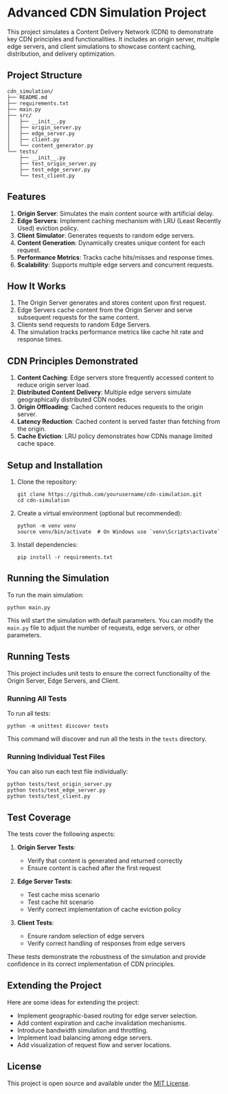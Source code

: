 # Advanced CDN Simulation Project

This project simulates a Content Delivery Network (CDN) to demonstrate key CDN principles and functionalities. It includes an origin server, multiple edge servers, and client simulations to showcase content caching, distribution, and delivery optimization.

## Project Structure

```
cdn_simulation/
├── README.md
├── requirements.txt
├── main.py
├── src/
│   ├── __init__.py
│   ├── origin_server.py
│   ├── edge_server.py
│   ├── client.py
│   └── content_generator.py
└── tests/
    ├── __init__.py
    ├── test_origin_server.py
    ├── test_edge_server.py
    └── test_client.py
```

## Features

1. **Origin Server**: Simulates the main content source with artificial delay.
2. **Edge Servers**: Implement caching mechanism with LRU (Least Recently Used) eviction policy.
3. **Client Simulator**: Generates requests to random edge servers.
4. **Content Generation**: Dynamically creates unique content for each request.
5. **Performance Metrics**: Tracks cache hits/misses and response times.
6. **Scalability**: Supports multiple edge servers and concurrent requests.

## How It Works

1. The Origin Server generates and stores content upon first request.
2. Edge Servers cache content from the Origin Server and serve subsequent requests for the same content.
3. Clients send requests to random Edge Servers.
4. The simulation tracks performance metrics like cache hit rate and response times.

## CDN Principles Demonstrated

1. **Content Caching**: Edge servers store frequently accessed content to reduce origin server load.
2. **Distributed Content Delivery**: Multiple edge servers simulate geographically distributed CDN nodes.
3. **Origin Offloading**: Cached content reduces requests to the origin server.
4. **Latency Reduction**: Cached content is served faster than fetching from the origin.
5. **Cache Eviction**: LRU policy demonstrates how CDNs manage limited cache space.

## Setup and Installation

1. Clone the repository:
   ```
   git clone https://github.com/yourusername/cdn-simulation.git
   cd cdn-simulation
   ```

2. Create a virtual environment (optional but recommended):
   ```
   python -m venv venv
   source venv/bin/activate  # On Windows use `venv\Scripts\activate`
   ```

3. Install dependencies:
   ```
   pip install -r requirements.txt
   ```

## Running the Simulation

To run the main simulation:

```
python main.py
```

This will start the simulation with default parameters. You can modify the `main.py` file to adjust the number of requests, edge servers, or other parameters.

## Running Tests

This project includes unit tests to ensure the correct functionality of the Origin Server, Edge Servers, and Client.

### Running All Tests

To run all tests:

```
python -m unittest discover tests
```

This command will discover and run all the tests in the `tests` directory.

### Running Individual Test Files

You can also run each test file individually:

```
python tests/test_origin_server.py
python tests/test_edge_server.py
python tests/test_client.py
```

## Test Coverage

The tests cover the following aspects:

1. **Origin Server Tests**:
   - Verify that content is generated and returned correctly
   - Ensure content is cached after the first request

2. **Edge Server Tests**:
   - Test cache miss scenario
   - Test cache hit scenario
   - Verify correct implementation of cache eviction policy

3. **Client Tests**:
   - Ensure random selection of edge servers
   - Verify correct handling of responses from edge servers

These tests demonstrate the robustness of the simulation and provide confidence in its correct implementation of CDN principles.

## Extending the Project

Here are some ideas for extending the project:

- Implement geographic-based routing for edge server selection.
- Add content expiration and cache invalidation mechanisms.
- Introduce bandwidth simulation and throttling.
- Implement load balancing among edge servers.
- Add visualization of request flow and server locations.

## License

This project is open source and available under the [MIT License](LICENSE).